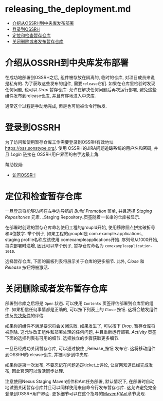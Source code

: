 
# releasing_the_deployment.md  

- [介绍从OSSRH到中央库发布部署](#介绍从OSSRH到中央库发布部署)  
- [登录到OSSRH](#登录到OSSRH)  
- [定位和检查暂存仓库](#定位和检查暂存仓库)  
- [关闭删除或者发布暂存仓库](#关闭删除或者发布暂存仓库)  




<span id = "介绍从OSSRH到中央库发布部署" ></span>  

# 介绍从OSSRH到中央库发布部署  

在成功地部署到OSSRH之后, 组件被存放在隔离的, 临时的仓库, 对项目成员来说是私有的. 为了获取这些发布的组件, 需要`release`它们. 如果在仓库里检验时发现任何问题, 也可以 _Drop_ 暂存仓库. 允许在解决任何问题后再次运行部署, 避免这些组件发布到release仓库, 并且有序地进入中央库.  

通常这个过程是手动地完成, 但是也可能被命令行触发.  

<span id = "登录到OSSRH" ></span>  

# 登录到OSSRH  

为了访问和使用暂存仓库工作需要登录到OSSRH有效地址 https://oss.sonatype.org/.  使用 OSSRH的JIRA问题追踪系统的用户名和密码, 并且 _Login_ 链接在 OSSRH用户界面的右手边最上角.   

帮助视频:  
- [访问OSSRH](https://youtu.be/b5D2EBjLp40)  


<span id = "定位和检查暂存仓库" ></span>  

# 定位和检查暂存仓库   

一旦登录将能够访问在左手边导航的 _Build Promotion_ 菜单, 并且选择 _Staging Repositories_ 元素. _Staging Repository_页签随着一长串的仓库被显示.  

在部署时创建的暂存仓库命名使用工程的groupId开始, 使用移除圆点拼接破折号和4位数字. 举个例子, 如果工程的groupId是 com.example.applications, staging profile名称应该使用 comexampleapplications开始. 序列号从1000开始, 每次部署时递增, 因此可以举个例子, 暂存仓库命名为 ` comexampleapplication-1010 `.  

选择暂存仓库, 下面的面板列表将展示关于仓库的更多细节. 此外, _Close_ 和 _Release_ 按钮将被激活.  

<span id = "关闭删除或者发布暂存仓库" ></span>  

# 关闭删除或者发布暂存仓库  

部署到仓库之后将是 ` Open ` 状态. 可以使用 ` Contents ` 页签评估部署到仓库里的组件. 如果相信任何事情都是正确的, 可以按下列表上的 ` Close ` 按钮. 这将会触发组件违反[先决条件](http://central.sonatype.org/pages/requirements.html)的评估.  

如果你的组件不满足要求将会关闭失败. 如果发生了, 可以按下 _Drop_, 暂存仓库将被删除. 这允许改正组件和部署处理的任何问题, 并且重新运行部署. _Activity_ 页签下面的选择列表有可用的细节. 选择独立的步骤获取更多细节.  

一旦已经成功关闭暂存仓库, 可以通过按住 _Release_按钮 发布它. 这将移动组件到OSSRH的release仓库, 并被同步到中央库.  

如果你是第一次发布, 不要忘记在问题追踪ticket上评论, 让官网知道已经完成发布, 因此官网可以激活同步处理.  

注意使用Nexus Staging Maven插件和Ant任务部署, 默认情况下, 在部署时自动地试图关闭暂存仓库并且可以同样使用来自命令行发布暂存仓库. 这允许避免完全登录到OSSRH用户界面. 更多细节可以在这个指导的[Maven](http://central.sonatype.org/pages/apache-maven.html)和[Ant](http://central.sonatype.org/pages/apache-ant.html)章节发现.  



 

 



















